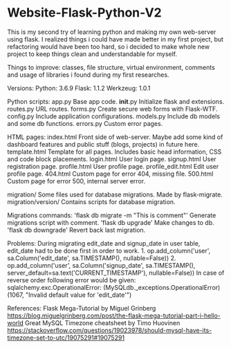 # Website-Flask-Python-V2

This is my second try of learning python and making my own web-server using flask.
I realized things i could have made better in my first project, but refactoring would have been too hard, so i decided to make whole new project to keep things clean and understandable for myself.

Things to improve: classes, file structure, virtual environment, comments and usage of libraries i found during my first researches.

Versions:
Python:   3.6.9
Flask:    1.1.2
Werkzeug: 1.0.1


Python scripts:
app.py              Base app code.
__init__.py         Initialize flask and extensions.
routes.py           URL routes.
forms.py            Create secure web forms with Flask-WTF.
config.py           Include application configurations.
models.py           Include db models and some db functions.
errors.py           Custom error pages.


HTML pages:
index.html          Front side of web-server. Maybe add some kind of dashboard features and public stuff (blogs, projects) in future here.
template.html       Template for all pages. Includes basic head information, CSS and code block placements.
login.html          User login page.
signup.html         User registration page.
profile.html        User profile page.
profile_edit.html   Edit user profile page.
404.html            Custom page for error 404, missing file.
500.html            Custom page for error 500, internal server error.


migration/          Some files used for database migrations. Made by flask-migrate.
migration/version/  Contains scripts for database migration.


Migrations commands:
    'flask db migrate -m "This is comment"'     Generate migrations script with comment.
    'flask db upgrade'                          Make changes to db.
    'flask db downgrade'                        Revert back last migration.


Problems:
    During migrating edit_date and signup_date in user table, edit_date had to be done first in order to work.
    1. op.add_column('user', sa.Column('edit_date', sa.TIMESTAMP(), nullable=False))
    2. op.add_column('user', sa.Column('signup_date', sa.TIMESTAMP(), server_default=sa.text('CURRENT_TIMESTAMP'), nullable=False))
    In case of reverse order following error would be given:
    sqlalchemy.exc.OperationalError: (MySQLdb._exceptions.OperationalError) (1067, "Invalid default value for 'edit_date'")


References:
  Flask Mega-Tutorial by Miguel Grinberg
  https://blog.miguelgrinberg.com/post/the-flask-mega-tutorial-part-i-hello-world
  Great MySQL Timezone cheatsheet by Timo Huovinen
  https://stackoverflow.com/questions/19023978/should-mysql-have-its-timezone-set-to-utc/19075291#19075291
